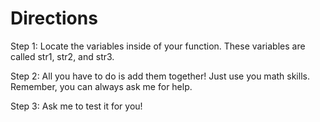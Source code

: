 # Directions

Step 1: Locate the variables inside of your function. These variables are called str1, str2, and str3.

Step 2: All you have to do is add them together! Just use you math skills. Remember, you can always ask me for help.

Step 3: Ask me to test it for you!